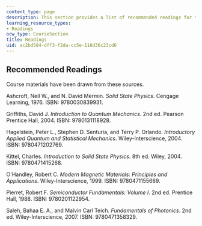 ```yaml
---
content_type: page
description: This section provides a list of recommended readings for the course.
learning_resource_types:
- Readings
ocw_type: CourseSection
title: Readings
uid: ac2bd584-dff3-f2da-cc5e-116d36c23cd6
---
```


Recommended Readings
--------------------

Course materials have been drawn from these sources.

Ashcroft, Neil W., and N. David Mermin. _Solid State Physics_. Cengage Learning, 1976. ISBN: 9780030839931.

Griffiths, David J. _Introduction to Quantum Mechanics_. 2nd ed. Pearson Prentice Hall, 2004. ISBN: 9780131118928.

Hagelstein, Peter L., Stephen D. Senturia, and Terry P. Orlando. _Introductory Applied Quantum and Statistical Mechanics_. Wiley-Interscience, 2004. ISBN: 9780471202769.

Kittel, Charles. _Introduction to Solid State Physics_. 8th ed. Wiley, 2004. ISBN: 9780471415268.

O'Handley, Robert C. _Modern Magnetic Materials: Principles and Applications_. Wiley-Interscience, 1999. ISBN: 9780471155669.

Pierret, Robert F. _Semiconductor Fundamentals: Volume I_. 2nd ed. Prentice Hall, 1988. ISBN: 9780201122954.

Saleh, Bahaa E. A., and Malvin Carl Teich. _Fundamentals of Photonics_. 2nd ed. Wiley-Interscience, 2007. ISBN: 9780471358329.